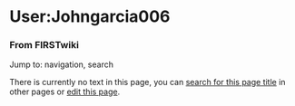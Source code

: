 

# User:Johngarcia006

### From FIRSTwiki

Jump to: navigation, search

There is currently no text in this page, you can [search for this page
title](Special:Search/Johngarcia006 "Special:Search/Johngarcia006"
) in other pages or [edit this
page](http://www.firstwiki.net/index.php?title=User:Johngarcia006&action=edit
"http://www.firstwiki.net/index.php?title=User:Johngarcia006&action=edit" ).

